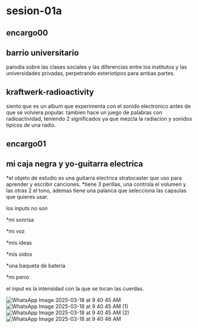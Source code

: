 # sesion-01a

## encargo00
## barrio universitario
parodia sobre las clases sociales y las diferencias entre los institutos y las universidades privadas, perpetrando esteriotipos para ambas partes.

## kraftwerk-radioactivity
siento que es un album que experimenta con el sonido electronico antes de que se volviera popular. tambien hace un juego de palabras con radioactividad, teniendo 2 significados ya que mezcla la radiacion y sonidos tipicos de una radio.

## encargo01
## mi caja negra y yo-guitarra electrica

*el objeto de estudio es una guitarra electrica stratocaster que uso para aprender y escribir canciones.
*tiene 3 perillas, una controla el volumen y las otras 2 el tono, ademas tiene una palanca que selecciona las capsulas que quieres usar.

los inputs no son

*mi sonrisa

*mi voz

*mis ideas

*mis oidos

*una baqueta de bateria

*mi perro

el input es la intensidad con la que se tocan las cuerdas.

![WhatsApp Image 2025-03-18 at 9 40 45 AM](https://github.com/user-attachments/assets/6a785f81-5ef8-4ba2-93d9-23c0aebc4016)
![WhatsApp Image 2025-03-18 at 9 40 45 AM (1)](https://github.com/user-attachments/assets/987312cd-0002-4f63-b0ad-fb97fced79aa)
![WhatsApp Image 2025-03-18 at 9 40 45 AM (2)](https://github.com/user-attachments/assets/8b195794-5b7d-40a6-8ca3-e162fe3f1807)
![WhatsApp Image 2025-03-18 at 9 40 46 AM](https://github.com/user-attachments/assets/21834df6-c1e2-4c54-97cd-2798d80b6fb8)

